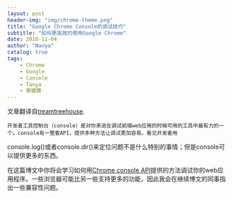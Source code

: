 ```yaml
---
layout: post
header-img: "img/chrome-theme.png"
title: "Google Chrome Console的调试技巧"
subtitle: "如何更高效的使用Google Chrome"
date: 2016-11-04
author: "Nanya"
catalog: true
tags:
    - Chrome
    - Google
    - Console
    - Tanya
    - 蔡健雅
---
```


文章翻译自[treamtreehouse](http://blog.teamtreehouse.com/mastering-developer-tools-console).

    开发者工具控制台（console）是对你来说在调试前端web应用的时候可用的工具中最有力的一个。console有一整套API，提供多种方法让调试更加容易。看见开发者用
<span style="color">console.log()</span>或者console.dir()来定位问题不是什么特别的事情；但是console可以提供更多的东西。

在这篇博文中你将会学习如何用[Chrome console API](https://developers.google.com/web/tools/chrome-devtools/console/console-reference)提供的方法调试你的web应用程序。一些浏览器可能比另一些支持更多的功能，因此我会在继续博文的同事指出一些兼容性问题。

